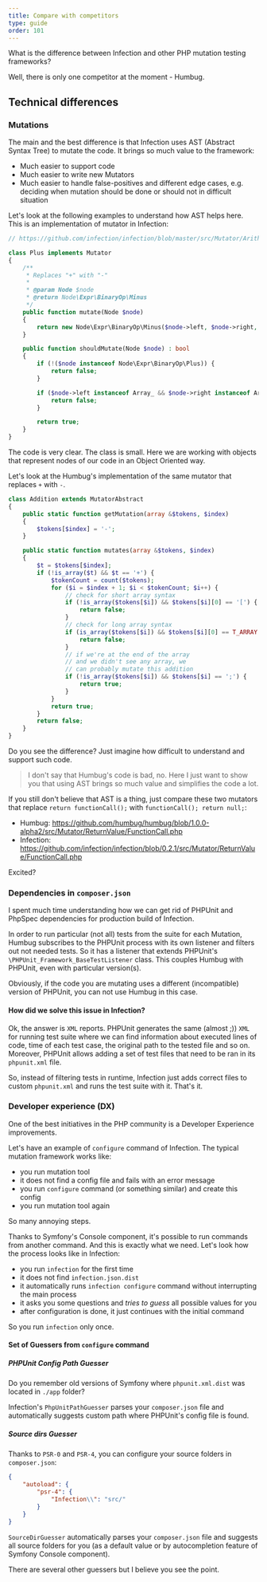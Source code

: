 ```yaml
---
title: Compare with competitors
type: guide
order: 101
---
```


What is the difference between Infection and other PHP mutation testing frameworks?

Well, there is only one competitor at the moment - Humbug.

## Technical differences

### Mutations

The main and the best difference is that Infection uses AST (Abstract Syntax Tree) to mutate the code. It brings so much value to the framework:

* Much easier to support code
* Much easier to write new Mutators
* Much easier to handle false-positives and different edge cases, e.g. deciding when mutation should be done or should not in difficult situation

Let's look at the following examples to understand how AST helps here. This is an implementation of mutator in Infection:

``` php
// https://github.com/infection/infection/blob/master/src/Mutator/Arithmetic/Plus.php

class Plus implements Mutator
{
    /**
     * Replaces "+" with "-"
     *
     * @param Node $node
     * @return Node\Expr\BinaryOp\Minus
     */
    public function mutate(Node $node)
    {
        return new Node\Expr\BinaryOp\Minus($node->left, $node->right, $node->getAttributes());
    }

    public function shouldMutate(Node $node) : bool
    {
        if (!($node instanceof Node\Expr\BinaryOp\Plus)) {
            return false;
        }

        if ($node->left instanceof Array_ && $node->right instanceof Array_) {
            return false;
        }

        return true;
    }
}
```
The code is very clear. The class is small. Here we are working with objects that represent nodes of our code in an Object Oriented way.

Let's look at the Humbug's implementation of the same mutator that replaces `+` with `-`.

``` php
class Addition extends MutatorAbstract
{
    public static function getMutation(array &$tokens, $index)
    {
        $tokens[$index] = '-';
    }

    public static function mutates(array &$tokens, $index)
    {
        $t = $tokens[$index];
        if (!is_array($t) && $t == '+') {
            $tokenCount = count($tokens);
            for ($i = $index + 1; $i < $tokenCount; $i++) {
                // check for short array syntax
                if (!is_array($tokens[$i]) && $tokens[$i][0] == '[') {
                    return false;
                }
                // check for long array syntax
                if (is_array($tokens[$i]) && $tokens[$i][0] == T_ARRAY && $tokens[$i][1] == 'array') {
                    return false;
                }
                // if we're at the end of the array
                // and we didn't see any array, we
                // can probably mutate this addition
                if (!is_array($tokens[$i]) && $tokens[$i] == ';') {
                    return true;
                }
            }
            return true;
        }
        return false;
    }
}
```

Do you see the difference? Just imagine how difficult to understand and support such code. 

> I don't say that Humbug's code is bad, no. Here I just want to show you that using AST brings so much value and simplifies the code a lot.

If you still don't believe that AST is a thing, just compare these two mutators that replace `return functionCall();` with `functionCall(); return null;`:

* Humbug: https://github.com/humbug/humbug/blob/1.0.0-alpha2/src/Mutator/ReturnValue/FunctionCall.php
* Infection: https://github.com/infection/infection/blob/0.2.1/src/Mutator/ReturnValue/FunctionCall.php

Excited?

### Dependencies in `composer.json`

I spent much time understanding how we can get rid of PHPUnit and PhpSpec dependencies for production build of Infection.

In order to run particular (not all) tests from the suite for each Mutation, Humbug subscribes to the PHPUnit process with its own listener and filters out not needed tests. So it has a listener that extends PHPUnit's `\PHPUnit_Framework_BaseTestListener` class. This couples Humbug with PHPUnit, even with particular version(s).

Obviously, if the code you are mutating uses a different (incompatible) version of PHPUnit, you can not use Humbug in this case.

#### How did we solve this issue in Infection?

Ok, the answer is `XML` reports. PHPUnit generates the same (almost ;)) `XML` for running test suite where we can find information about executed lines of code, time of each test case, the original path to the tested file and so on. Moreover, PHPUnit allows adding a set of test files that need to be ran in its `phpunit.xml` file.

So, instead of filtering tests in runtime, Infection just adds correct files to custom `phpunit.xml` and runs the test suite with it. That's it.

### Developer experience (DX)

One of the best initiatives in the PHP community is a Developer Experience improvements.

Let's have an example of `configure` command of Infection. The typical mutation framework works like:

* you run mutation tool
* it does not find a config file and fails with an error message
* you run `configure` command (or something similar) and create this config
* you run mutation tool again

So many annoying steps.

Thanks to Symfony's Console component, it's possible to run commands from another command. And this is exactly what we need. Let's look how the process looks like in Infection:

* you run `infection` for the first time
* it does not find `infection.json.dist`
* it automatically runs `infection configure` command without interrupting the main process
* it asks you some questions and *tries to guess* all possible values for you
* after configuration is done, it just continues with the initial command

So you run `infection` only once.

#### Set of Guessers from `configure` command

##### PHPUnit Config Path Guesser

Do you remember old versions of Symfony where `phpunit.xml.dist` was located in `./app` folder?

Infection's `PhpUnitPathGuesser` parses your `composer.json` file and automatically suggests custom path where PHPUnit's config file is found.

##### Source dirs Guesser

Thanks to `PSR-0` and `PSR-4`, you can configure your source folders in `composer.json`:

``` json
{
    "autoload": {
        "psr-4": {
            "Infection\\": "src/"
        }
    }
}
```

`SourceDirGuesser` automatically parses your `composer.json` file and suggests all source folders for you (as a default value or by autocompletion feature of Symfony Console component).

There are several other guessers but I believe you see the point.
